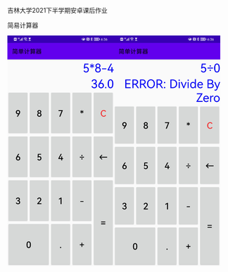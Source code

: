 吉林大学2021下半学期安卓课后作业

简易计算器

<a href="url"><img src="https://github.com/WEN3141/SimpleCalculator/blob/master/image/%E8%AE%A1%E7%AE%97%E7%BB%93%E6%9E%9C.jpg" align="left" height="48%" width="48%" ></a>

<a href="url"><img src="https://github.com/WEN3141/SimpleCalculator/blob/master/image/除0错误.jpg" align="left" height="48%" width="48%" ></a>


